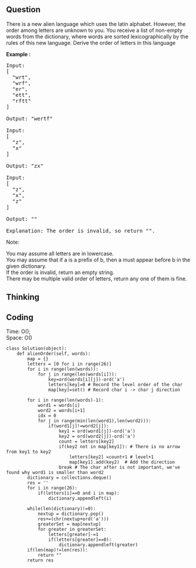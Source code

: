 ## Question
There is a new alien language which uses the latin alphabet. However, the order among letters are unknown to you. You receive a list of non-empty words from the dictionary, where words are sorted lexicographically by the rules of this new language. Derive the order of letters in this language

**Example :**   
<pre>
Input:
[
  "wrt",
  "wrf",
  "er",
  "ett",
  "rftt"
]

Output: "wertf"

Input:
[
  "z",
  "x"
]

Output: "zx"

Input:
[
  "z",
  "x",
  "z"
] 

Output: "" 

Explanation: The order is invalid, so return "".
</pre>

Note:<br>

You may assume all letters are in lowercase.<br>
You may assume that if a is a prefix of b, then a must appear before b in the given dictionary.<br>
If the order is invalid, return an empty string.<br>
There may be multiple valid order of letters, return any one of them is fine.<br>

## Thinking


## Coding
Time: O(); <br>
Space: O()
```python3
class Solution(object):
    def alienOrder(self, words):
        map = {}
        letters = [0 for i in range(26)]  
        for i in range(len(words)):
            for j in range(len(words[i])):
                key=ord(words[i][j])-ord('a') 
                letters[key]=0 # Record the level order of the char
                map[key]=set() # Record char i -> char j direction
        
        for i in range(len(words)-1):
            word1 = words[i]
            word2 = words[i+1]
            idx = 0
            for j in range(min(len(word1),len(word2))):
                if(word1[j]!=word2[j]): 
                    key1 = ord(word1[j])-ord('a')
                    key2 = ord(word2[j])-ord('a')
                    count = letters[key2]
                    if(key2 not in map[key1]): # There is no arrow from key1 to key2
                        letters[key2] =count+1 # level+1
                        map[key1].add(key2)  # Add the direction
                    break # The char after is not important, we've found why word1 is smaller than word2
        dictionary = collections.deque()
        res = ''
        for i in range(26):
            if(letters[i]==0 and i in map):
                dictionary.appendleft(i)
        
        while(len(dictionary)!=0):
            nextup = dictionary.pop()
            res+=(chr(nextup+ord('a')))
            greaterSet = map[nextup]
            for greater in greaterSet:
                letters[greater]-=1
                if(letters[greater]==0):
                    dictionary.appendleft(greater)
        if(len(map)!=len(res)):
            return ""
        return res
```

